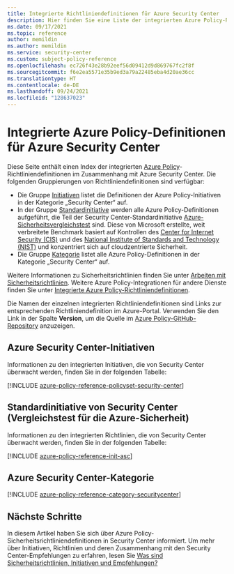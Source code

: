 ```yaml
---
title: Integrierte Richtliniendefinitionen für Azure Security Center
description: Hier finden Sie eine Liste der integrierten Azure Policy-Richtliniendefinitionen für Azure Security Center. Diese integrierten Richtliniendefinitionen bieten allgemeine Ansätze für die Verwaltung von Azure-Ressourcen.
ms.date: 09/17/2021
ms.topic: reference
author: memildin
ms.author: memildin
ms.service: security-center
ms.custom: subject-policy-reference
ms.openlocfilehash: ec726f43e28b92eef56d09412d9d869767fc2f8f
ms.sourcegitcommit: f6e2ea5571e35b9ed3a79a22485eba4d20ae36cc
ms.translationtype: HT
ms.contentlocale: de-DE
ms.lasthandoff: 09/24/2021
ms.locfileid: "128637023"
---
```

# <a name="azure-policy-built-in-definitions-for-azure-security-center"></a>Integrierte Azure Policy-Definitionen für Azure Security Center

Diese Seite enthält einen Index der integrierten [Azure Policy](../governance/policy/overview.md)-Richtliniendefinitionen im Zusammenhang mit Azure Security Center. Die folgenden Gruppierungen von Richtliniendefinitionen sind verfügbar:

- Die Gruppe [Initiativen](#azure-security-center-initiatives) listet die Definitionen der Azure Policy-Initiativen in der Kategorie „Security Center“ auf.
- In der Gruppe [Standardinitiative](#azure-security-center-initiatives) werden alle Azure Policy-Definitionen aufgeführt, die Teil der Security Center-Standardinitiative [Azure-Sicherheitsvergleichstest](/security/benchmark/azure/introduction) sind. Diese von Microsoft erstellte, weit verbreitete Benchmark basiert auf Kontrollen des [Center for Internet Security (CIS)](https://www.cisecurity.org/benchmark/azure/) und des [National Institute of Standards and Technology (NIST)](https://www.nist.gov/) und konzentriert sich auf cloudzentrierte Sicherheit.
- Die Gruppe [Kategorie](#azure-security-center-category) listet alle Azure Policy-Definitionen in der Kategorie „Security Center“ auf.

Weitere Informationen zu Sicherheitsrichtlinien finden Sie unter [Arbeiten mit Sicherheitsrichtlinien](./tutorial-security-policy.md). Weitere Azure Policy-Integrationen für andere Dienste finden Sie unter [Integrierte Azure Policy-Richtliniendefinitionen](../governance/policy/samples/built-in-policies.md).

Die Namen der einzelnen integrierten Richtliniendefinitionen sind Links zur entsprechenden Richtliniendefinition im Azure-Portal. Verwenden Sie den Link in der Spalte **Version**, um die Quelle im [Azure Policy-GitHub-Repository](https://github.com/Azure/azure-policy) anzuzeigen.

## <a name="azure-security-center-initiatives"></a>Azure Security Center-Initiativen

Informationen zu den integrierten Initiativen, die von Security Center überwacht werden, finden Sie in der folgenden Tabelle:

[!INCLUDE [azure-policy-reference-policyset-security-center](../../includes/policy/reference/bycat/policysets-security-center.md)]

## <a name="security-centers-default-initiative-azure-security-benchmark"></a>Standardinitiative von Security Center (Vergleichstest für die Azure-Sicherheit)

Informationen zu den integrierten Richtlinien, die von Security Center überwacht werden, finden Sie in der folgenden Tabelle:

[!INCLUDE [azure-policy-reference-init-asc](../../includes/policy/reference/custom/init-asc.md)]

## <a name="azure-security-center-category"></a>Azure Security Center-Kategorie

[!INCLUDE [azure-policy-reference-category-securitycenter](../../includes/policy/reference/bycat/policies-security-center.md)]

## <a name="next-steps"></a>Nächste Schritte

In diesem Artikel haben Sie sich über Azure Policy-Sicherheitsrichtliniendefinitionen in Security Center informiert. Um mehr über Initiativen, Richtlinien und deren Zusammenhang mit den Security Center-Empfehlungen zu erfahren, lesen Sie [Was sind Sicherheitsrichtlinien, Initiativen und Empfehlungen?](security-policy-concept.md)
